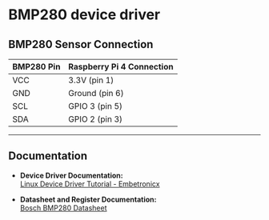 # BMP280 device driver 

## BMP280 Sensor Connection

| BMP280 Pin | Raspberry Pi 4 Connection  |
|------------|----------------------------|
| VCC        | 3.3V (pin 1)               |
| GND        | Ground (pin 6)             |
| SCL        | GPIO 3 (pin 5)             |
| SDA        | GPIO 2 (pin 3)             |

---

## Documentation

- **Device Driver Documentation:**  
  [Linux Device Driver Tutorial - Embetronicx](https://embetronicx.com/tutorials/linux/device-drivers/linux-device-driver-part-1-introduction/)

- **Datasheet and Register Documentation:**  
  [Bosch BMP280 Datasheet](https://www.bosch-sensortec.com/products/environmental-sensors/pressure-sensors/bmp280/)
